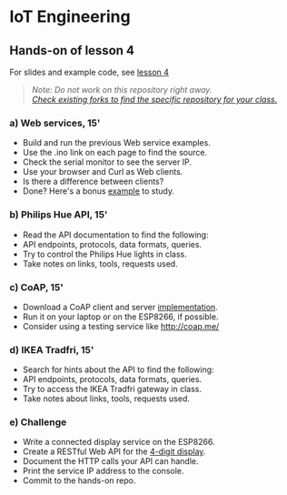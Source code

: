 # IoT Engineering
## Hands-on of lesson 4
For slides and example code, see [lesson 4](../../../fhnw-iot/blob/master/04/README.md)

> *Note: Do not work on this repository right away.*<br/>
> *[Check existing forks to find the specific repository for your class.](../../network/members)*

### a) Web services, 15'
* Build and run the previous Web service examples.
* Use the .ino link on each page to find the source.
* Check the serial monitor to see the server IP.
* Use your browser and Curl as Web clients.
* Is there a difference between clients?
* Done? Here's a bonus [example](https://github.com/tamberg/fhnw-iot/blob/master/04/Arduino/ESP8266_WebServerSecureBasicAuth/ESP8266_WebServerSecureBasicAuth.ino) to study.

### b) Philips Hue API, 15'
* Read the API documentation to find the following:
* API endpoints, protocols, data formats, queries.
* Try to control the Philips Hue lights in class.
* Take notes on links, tools, requests used.

### c) CoAP, 15'
* Download a CoAP client and server [implementation](https://coap.technology/impls.html).
* Run it on your laptop or on the ESP8266, if possible.
* Consider using a testing service like http://coap.me/

### d) IKEA Tradfri, 15'
* Search for hints about the API to find the following:
* API endpoints, protocols, data formats, queries.
* Try to access the IKEA Tradfri gateway in class.
* Take notes about links, tools, requests used.

### e) Challenge
* Write a connected display service on the ESP8266.
* Create a RESTful Web API for the [4-digit display](https://github.com/tamberg/fhnw-iot/wiki/Grove-Actuators#4-digit-display).
* Document the HTTP calls your API can handle.
* Print the service IP address to the console.
* Commit to the hands-on repo.
